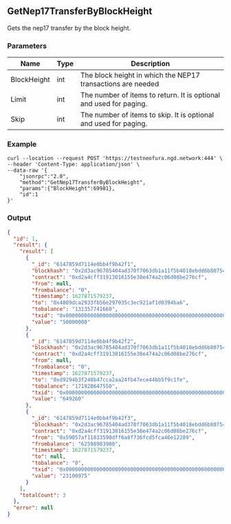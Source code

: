 ## GetNep17TransferByBlockHeight

Gets the nep17 transfer by the block height.

### Parameters

| Name         | Type   | Description       |
| ---------------- | -------------- | ------- |
| BlockHeight | int | The block height in which the NEP17 transactions are needed |
| Limit     | int      | The number of items to return. It is optional and used for paging. |
| Skip |int |The number of items to skip. It is optional and used for paging. |

### Example
```shell
curl --location --request POST 'https://testneofura.ngd.network:444' \
--header 'Content-Type: application/json' \
--data-raw '{
    "jsonrpc":"2.0",
    "method":"GetNep17TransferByBlockHeight",
    "params":{"BlockHeight":69981},
    "id":1
}'
```

### Output

```json
{
  "id": 1,
  "result": {
    "result": [
      {
        "_id": "6147859d7114e0bb4f9b42f1",
        "blockhash": "0x2d3ac96785404ad370f7063db1a11f5b4018ebdd6b80754394360740bcc90c95",
        "contract": "0xd2a4cff31913016155e38e474a2c06d08be276cf",
        "from": null,
        "frombalance": "0",
        "timestamp": 1627871579237,
        "to": "0x4889dca2933fb56e297035c3ec921af1d0394ba6",
        "tobalance": "131357741660",
        "txid": "0x0000000000000000000000000000000000000000000000000000000000000000",
        "value": "50000000"
      },
      {
        "_id": "6147859d7114e0bb4f9b42f2",
        "blockhash": "0x2d3ac96785404ad370f7063db1a11f5b4018ebdd6b80754394360740bcc90c95",
        "contract": "0xd2a4cff31913016155e38e474a2c06d08be276cf",
        "from": null,
        "frombalance": "0",
        "timestamp": 1627871579237,
        "to": "0xd9294b3f248b47cca2aa24fb47ece44bb5f9c1fe",
        "tobalance": "171928647550",
        "txid": "0x0000000000000000000000000000000000000000000000000000000000000000",
        "value": "649260"
      },
      {
        "_id": "6147859d7114e0bb4f9b42f3",
        "blockhash": "0x2d3ac96785404ad370f7063db1a11f5b4018ebdd6b80754394360740bcc90c95",
        "contract": "0xd2a4cff31913016155e38e474a2c06d08be276cf",
        "from": "0x59057af11833590dff6a8f736fcd5fca46e12289",
        "frombalance": "62598983980",
        "timestamp": 1627871579237,
        "to": null,
        "tobalance": "0",
        "txid": "0x0000000000000000000000000000000000000000000000000000000000000000",
        "value": "23100975"
      }
    ],
    "totalCount": 3
  },
  "error": null
}
```



